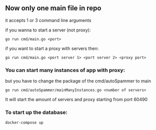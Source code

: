## Now only one main file in repo
it accepts 1 or 3 command line arguments

if you wanna to start a server (not proxy):
```
go run cmd/main.go <port>
```

if you want to start a proxy with servers then:
```
go run cmd/main.go <port server 1> <port server 2> <proxy port>
```

### You can start many instances of app with proxy:
but you have to change the package of the cmd/autoSpammer to main

```
go run cmd/autoSpammer/mainManyInstances.go <number of servers>
```

It will start the amount of servers and proxy starting from port 60490

### To start up the database:
```
docker-compose up
```

